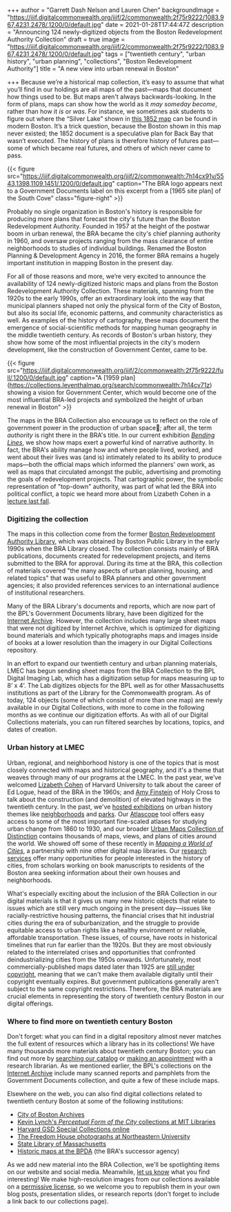 +++
author = "Garrett Dash Nelson and Lauren Chen"
backgroundImage = "https://iiif.digitalcommonwealth.org/iiif/2/commonwealth:2f75r9222/1083,967,4231,2478/,1200/0/default.jpg"
date = 2021-01-28T17:44:47Z
description = "Announcing 124 newly-digitized objects from the Boston Redevelopment Authority Collection"
draft = true
image = "https://iiif.digitalcommonwealth.org/iiif/2/commonwealth:2f75r9222/1083,967,4231,2478/,1200/0/default.jpg"
tags = ["twentieth century", "urban history", "urban planning", "collections", "Boston Redevelopment Authority"]
title = "A new view into urban renewal in Boston"

+++
Because we’re a historical map collection, it’s easy to assume that what you’ll find in our holdings are all maps of the past—maps that document how things used to be. But maps aren't always backwards-looking. In the form of plans, maps can show how the world as it _may someday become_, rather than how it _is_ or _was_. For instance, we sometimes ask students to figure out where the “Silver Lake” shown in [this 1852 map](https://collections.leventhalmap.org/search/commonwealth:cf95jd161) can be found in modern Boston. It’s a trick question, because the Boston shown in this map never existed; the 1852 document is a speculative plan for Back Bay that wasn’t executed. The history of plans is therefore history of futures past—some of which became real futures, and others of which never came to pass.

{{< figure src="https://iiif.digitalcommonwealth.org/iiif/2/commonwealth:7h14cx91v/5543,1398,1109,1451/,1200/0/default.jpg" caption="The BRA logo appears next to a Government Documents label on this excerpt from a \[1965 site plan\] of the South Cove" class="figure-right" >}}

Probably no single organization in Boston's history is responsible for producing more plans that forecast the city's future than the Boston Redevelopment Authority. Founded in 1957 at the height of the postwar boom in urban renewal, the BRA became the city's chief planning authority in 1960, and oversaw projects ranging from the mass clearance of entire neighborhoods to studies of individual buildings. Renamed the Boston Planning & Development Agency in 2016, the former BRA remains a hugely important institution in mapping Boston in the present day.

For all of those reasons and more, we’re very excited to announce the availability of 124 newly-digitized historic maps and plans from the Boston Redevelopment Authority Collection. These materials, spanning from the 1920s to the early 1990s, offer an extraordinary look into the way that municipal planners shaped not only the physical form of the City of Boston, but also its social life, economic patterns, and community characteristics as well. As examples of the history of cartography, these maps document the emergence of social-scientific methods for mapping human geography in the middle twentieth century. As records of Boston's urban history, they show how some of the most influential projects in the city's modern development, like the construction of Government Center, came to be.

{{< figure src="https://iiif.digitalcommonwealth.org/iiif/2/commonwealth:2f75r9222/full/,1200/0/default.jpg" caption="A \[1959 plan\](https://collections.leventhalmap.org/search/commonwealth:7h14cv71z) showing a vision for Government Center, which would become one of the most influential BRA-led projects and symbolized the height of urban renewal in Boston"  >}}

The maps in the BRA Collection also encourage us to reflect on the role of government power in the production of urban space; after all, the term _authority_ is right there in the BRA's title. In our current exhibition [_Bending Lines_](https://www.leventhalmap.org/digital-exhibitions/bending-lines/power-belief/authority/), we show how maps exert a powerful kind of narrative authority. In fact, the BRA's ability manage how and where people lived, worked, and went about their lives was (and is) intimately related to its ability to produce maps—both the official maps which informed the planners' own work, as well as maps that circulated amongst the public, advertising and promoting the goals of redevelopment projects. That cartographic power, the symbolic representation of "top-down" authority, was part of what led the BRA into political conflict, a topic we heard more about from Lizabeth Cohen in a [lecture last fall](https://www.youtube.com/watch?v=_JKoC7QQBNs).

### Digitizing the collection

The maps in this collection come from the former [Boston Redevelopment Authority Library](https://archive.org/details/bostonredevelopm00bost/page/n3/mode/2up), which was obtained by Boston Public Library in the early 1990s when the BRA Library closed. The collection consists mainly of BRA publications, documents created for redevelopment projects, and items submitted to the BRA for approval. During its time at the BRA, this collection of materials covered "the many aspects of urban planning, housing, and related topics" that was useful to BRA planners and other government agencies; it also provided references services to an international audience of institutional researchers.

Many of the BRA Library's documents and reports, which are now part of the BPL's Government Documents library, have been digitized for the [Internet Archive](https://archive.org/details/bostonpubliclibrary?and%5B%5D=redevelopment&sin=). However, the collection includes many large sheet maps that were not digitized by Internet Archive, which is optimized for digitizing bound materials and which typically photographs maps and images inside of books at a lower resolution than the imagery in our Digital Collections repository.

In an effort to expand our twentieth century and urban planning materials, LMEC has begun sending sheet maps from the BRA Collection to the BPL Digital Imaging Lab, which has a digitization setup for maps measuring up to 8’ x 4’. The Lab digitizes objects for the BPL well as for other Massachusetts institutions as part of the Library for the Commonwealth program. As of today, 124 objects (some of which consist of more than one map) are newly available in our Digital Collections, with more to come in the following months as we continue our digitization efforts. As with all of our Digital Collections materials, you can run filtered searches by locations, topics, and dates of creation.

### Urban history at LMEC

Urban, regional, and neighborhood history is one of the topics that is most closely connected with maps and historical geography, and it's a theme that weaves through many of our programs at the LMEC. In the past year, we’ve welcomed [Lizabeth Cohen](https://www.youtube.com/watch?v=_JKoC7QQBNs) of Harvard University to talk about the career of Ed Logue, head of the BRA in the 1960s; and [Amy Finstein](https://www.leventhalmap.org/event/amy-finstein-nov-16/) of Holy Cross to talk about the construction (and demolition) of elevated highways in the twentieth century. In the past, we've [hosted exhibitions](https://www.leventhalmap.org/exhibitions/past-exhibitions/) on urban history themes like [neighborhoods](https://collections.leventhalmap.org/exhibits/9) and [parks](https://collections.leventhalmap.org/exhibits/21). Our [Atlascope](https://atlascope.leventhalmap.org) tool offers easy access to some of the most important fine-scaled atlases for studying urban change from 1860 to 1930, and our broader [Urban Maps Collection of Distinction](https://collections.leventhalmap.org/search?f%5Bcollection_name_ssim%5D%5B%5D=Urban+Maps+%28Collection+of+Distinction%29) contains thousands of maps, views, and plans of cities around the world. We showed off some of these recently in [_Mapping a World of Cities_](https://www.leventhalmap.org/projects/mapping-a-world-of-cities/), a partnership with nine other digital map libraries. Our [research services](https://www.leventhalmap.org/research/) offer many opportunities for people interested in the history of cities, from scholars working on book manuscripts to residents of the Boston area seeking information about their own houses and neighborhoods.

What's especially exciting about the inclusion of the BRA Collection in our digital materials is that it gives us many new historic objects that relate to issues which are still very much ongoing in the present day—issues like racially-restrictive housing patterns, the financial crises that hit industrial cities during the era of suburbanization, and the struggle to provide equitable access to urban rights like a healthy environment or reliable, affordable transportation. These issues, of course, have roots in historical timelines that run far earlier than the 1920s. But they are most obviously related to the interrelated crises and opportunities that confronted deindustrializing cities from the 1950s onwards. Unfortunately, most commercially-published maps dated later than 1925 are [still under copyright](https://www.instagram.com/p/CKPs-LeF-Bm/), meaning that we can't make them available digitally until their copyright eventually expires. But government publications generally aren't subject to the same copyright restrictions. Therefore, the BRA materials are crucial elements in representing the story of twentieth century Boston in our digital offerings.

### Where to find more on twentieth century Boston

Don't forget: what you can find in a digital repository almost never matches the full extent of resources which a library has in its collections! We have many thousands more materials about twentieth century Boston; you can find out more by [searching our catalog](https://www.leventhalmap.org/collections/searching/) or [making an appointment](https://www.leventhalmap.org/research/) with a research librarian. As we mentioned earlier, the BPL's collections on the [Internet Archive](https://archive.org/details/bostonpubliclibrary) include many scanned reports and pamphlets from the Government Documents collection, and quite a few of these include maps.

Elsewhere on the web, you can also find digital collections related to twentieth century Boston at some of the following institutions:

* [City of Boston Archives](https://archives.cityofboston.gov)
* [Kevin Lynch's _Perceptual Form of the City_ collections at MIT Libraries](https://libraries.mit.edu/distinctive-collections/collections/visual-collections/)
* [Harvard GSD Special Collections online](https://guides.library.harvard.edu/gsd/visual)
* [The Freedom House photographs at Northeastern University](https://freedomhouse.library.northeastern.edu)
* [State Library of Massachusetts](https://archives.lib.state.ma.us)
* [Historic maps at the BPDA](http://www.bostonplans.org/3d-data-maps/historical-maps) (the BRA's successor agency)

As we add new material into the BRA Collection, we'll be spotlighting items on our website and social media. Meanwhile, [let us know](https://www.leventhalmap.org/about/contact-connect/) what you find interesting! We make high-resolution images from our collections available on a [permissive license](https://www.leventhalmap.org/collections/permissions/), so we welcome you to republish them in your own blog posts, presentation slides, or research reports (don't forget to include a link back to our collections page).
